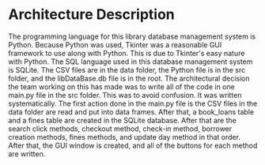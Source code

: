 # Architecture Description

The programming language for this library database management system is Python. Because Python was used, Tkinter was a reasonable GUI framework to use along with Python. This is due to Tkinter's easy nature with Python. The SQL language used in this database management system is SQLite. The CSV files are in the data folder, the Python file is in the src folder, and the libDataBase.db file is in the root. The architectural decision the team working on this has made was to write all of the code in one main.py file in the src folder. This was to avoid confusion. It was written systematically. The first action done in the main.py file is the CSV files in the data folder are read and put into data frames. After that, a book_loans table and a fines table are created in the SQLite database. After that are the search click methods, checkout method, check-in method, borrower creation methods, fines methods, and update day method in that order. After that, the GUI window is created, and all of the buttons for each method are written.
